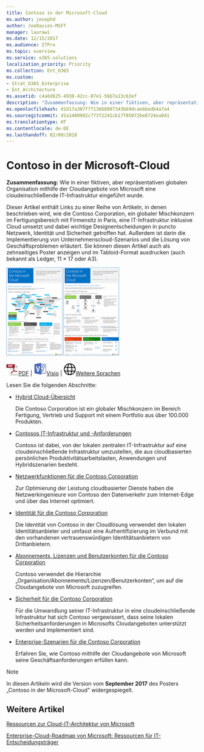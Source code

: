 ```yaml
---
title: Contoso in der Microsoft-Cloud
ms.author: josephd
author: JoeDavies-MSFT
manager: laurawi
ms.date: 12/15/2017
ms.audience: ITPro
ms.topic: overview
ms.service: o365-solutions
localization_priority: Priority
ms.collection: Ent_O365
ms.custom:
- Strat_O365_Enterprise
- Ent_Architecture
ms.assetid: c4a6d625-4938-42cc-87e1-56b7a13c63ef
description: "Zusammenfassung: Wie in einer fiktiven, aber repräsentativen globalen Organisation mithilfe der Cloudangebote von Microsoft eine cloudeinschließende IT-Infrastruktur eingeführt wurde."
ms.openlocfilehash: d1d17a307f7f13668897343b69dcaebbedb4a7a4
ms.sourcegitcommit: d1a1480982c773f2241cb17f85072be8724ea841
ms.translationtype: HT
ms.contentlocale: de-DE
ms.lasthandoff: 02/09/2018
---
```

# <a name="contoso-in-the-microsoft-cloud"></a>Contoso in der Microsoft-Cloud

 **Zusammenfassung:** Wie in einer fiktiven, aber repräsentativen globalen Organisation mithilfe der Cloudangebote von Microsoft eine cloudeinschließende IT-Infrastruktur eingeführt wurde.
  
Dieser Artikel enthält Links zu einer Reihe von Artikeln, in denen beschrieben wird, wie die Contoso Corporation, ein globaler Mischkonzern im Fertigungsbereich mit Firmensitz in Paris, eine IT-Infrastruktur inklusive Cloud umsetzt und dabei wichtige Designentscheidungen in puncto Netzwerk, Identität und Sicherheit getroffen hat. Außerdem ist darin die Implementierung von Unternehmenscloud-Szenarios und die Lösung von Geschäftsproblemen erläutert. Sie können diesen Artikel auch als zehnseitiges Poster anzeigen und im Tabloid-Format ausdrucken (auch bekannt als Ledger, 11 × 17 oder A3).
  
[![Miniaturbild von Contoso im Microsoft Cloud-Poster.](images/Contoso_Poster/Thumbnail.png)](https://www.microsoft.com/download/details.aspx?id=54427)
  
![PDF-Datei](images/Common_Images/PDFIcon.png)[PDF](https://go.microsoft.com/fwlink/p/?linkid=842085)  | ![Visio-Datei](images/Common_Images/VisioIcon.png)[Visio](https://go.microsoft.com/fwlink/p/?linkid=842086)  | ![Seite mit Versionen in zusätzlichen Sprachen anzeigen](images/Common_Images/GlobeIcon.png)[Weitere Sprachen](https://www.microsoft.com/download/details.aspx?id=54427)
  
Lesen Sie die folgenden Abschnitte:
  
- [Hybrid Cloud-Übersicht](hybrid-cloud-overview.md)
    
    Die Contoso Corporation ist ein globaler Mischkonzern im Bereich Fertigung, Vertrieb und Support mit einem Portfolio aus über 100.000 Produkten.
    
- [Contosos IT-Infrastruktur und -Anforderungen](contoso-it-infrastructure-and-needs.md)
    
    Contoso ist dabei, von der lokalen zentralen IT-Infrastruktur auf eine cloudeinschließende Infrastruktur umzustellen, die aus cloudbasierten persönlichen Produktivitätsarbeitslasten, Anwendungen und Hybridszenarien besteht.

    
- [Netzwerkfunktionen für die Contoso Corporation](networking-for-the-contoso-corporation.md)
    
    Zur Optimierung der Leistung cloudbasierter Dienste haben die Netzwerkingenieure von Contoso den Datenverkehr zum Internet-Edge und über das Internet optimiert.
    
- [Identität für die Contoso Corporation](identity-for-the-contoso-corporation.md)
    
    Die Identität von Contoso in der Cloudlösung verwendet den lokalen Identitätsanbieter und umfasst eine Authentifizierung im Verbund mit den vorhandenen vertrauenswürdigen Identitätsanbietern von Drittanbietern.
    
- [Abonnements, Lizenzen und Benutzerkonten für die Contoso Corporation](subscriptions-licenses-and-user-accounts-for-the-contoso-corporation.md)
    
    Contoso verwendet die Hierarchie „Organisation/Abonnements/Lizenzen/Benutzerkonten“, um auf die Cloudangebote von Microsoft zuzugreifen.
    
- [Sicherheit für die Contoso Corporation](security-for-the-contoso-corporation.md)
    
    Für die Umwandlung seiner IT-Infrastruktur in eine cloudeinschließende Infrastruktur hat sich Contoso vergewissert, dass seine lokalen Sicherheitsanforderungen in Microsofts Cloudangeboten unterstützt werden und implementiert sind.
    
- [Enterprise-Szenarien für die Contoso Corporation](enterprise-scenarios-for-the-contoso-corporation.md)
    
    Erfahren Sie, wie Contoso mithilfe der Cloudangebote von Microsoft seine Geschäftsanforderungen erfüllen kann.
    
> [!NOTE]
> In diesen Artikeln wird die Version vom **September 2017** des Posters „Contoso in der Microsoft-Cloud" widergespiegelt.
  
## <a name="see-also"></a>Weitere Artikel

[Ressourcen zur Cloud-IT-Architektur von Microsoft](microsoft-cloud-it-architecture-resources.md)

[Enterprise-Cloud-Roadmap von Microsoft: Ressourcen für IT-Entscheidungsträger](https://sway.com/FJ2xsyWtkJc2taRD)



